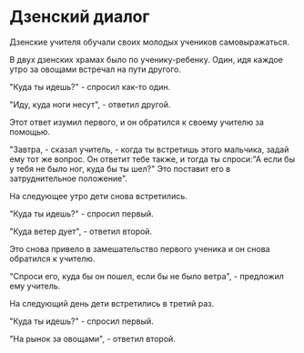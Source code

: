 # Дзенский диалог

Дзенские учителя обучали своих молодых учеников самовыражаться.

В двух дзенских храмах было по ученику-ребенку. Один, идя каждое утро за овощами встречал на пути другого.

"Куда ты идешь?" - спросил как-то один.

"Иду, куда ноги несут", - ответил другой.

Этот ответ изумил первого, и он обратился к своему учителю за помощью.

"Завтра, - сказал учитель, - когда ты встретишь этого мальчика, задай ему тот же вопрос. Он ответит тебе также, и тогда ты спроси:"А если бы у тебя не было ног, куда бы ты шел?" Это поставит его в затруднительное положение".

На следующее утро дети снова встретились.

"Куда ты идешь?" - спросил первый.

"Куда ветер дует", - ответил второй.

Это снова привело в замешательство первого ученика и он снова обратился к учителю.

"Спроси его, куда бы он пошел, если бы не было ветра", - предложил ему учитель.

На следующий день дети встретились в третий раз.

"Куда ты идешь?" - спросил первый.

"На рынок за овощами", - ответил второй.
